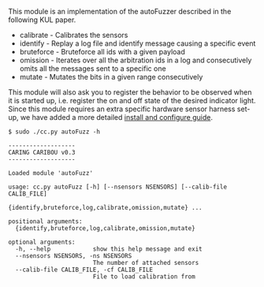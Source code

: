 This module is an implementation of the autoFuzzer described in the following KUL paper.
- calibrate - Calibrates the sensors
- identify - Replay a log file and identify message causing a specific event
- bruteforce - Bruteforce all ids with a given payload
- omission - Iterates over all the arbitration ids in a log and consecutively omits all the messages sent to a specific one
- mutate - Mutates the bits in a given range consecutively

This module will also ask you to register the behavior to be observed when it is started up, i.e. register the on and off state of the desired indicator light.
Since this module requires an extra specific hardware sensor harness set-up, we have added a more detailed [install and configure guide](sensorharnessconfig.md).

```
$ sudo ./cc.py autoFuzz -h

-------------------
CARING CARIBOU v0.3
-------------------

Loaded module 'autoFuzz'

usage: cc.py autoFuzz [-h] [--nsensors NSENSORS] [--calib-file CALIB_FILE]
                      {identify,bruteforce,log,calibrate,omission,mutate} ...

positional arguments:
  {identify,bruteforce,log,calibrate,omission,mutate}

optional arguments:
  -h, --help            show this help message and exit
  --nsensors NSENSORS, -ns NSENSORS
                        The number of attached sensors
  --calib-file CALIB_FILE, -cf CALIB_FILE
                        File to load calibration from
```

